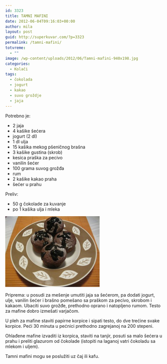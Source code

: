 ```yaml
---
id: 3323
title: TAMNI MAFINI
date: 2012-06-04T09:16:03+00:00
author: mila
layout: post
guid: http://superkuvar.com/?p=3323
permalink: /tamni-mafini/
totvreme:
  - ""
image: /wp-content/uploads/2012/06/Tamni-mafini-940x198.jpg
categories:
  - Kolači
tags:
  - čokolada
  - jogurt
  - kakao
  - suvo groždje
  - jaja
---
```

Potrebno je:

  * 2 jaja
  * 4 kašike šećera
  * jogurt (2 dl)
  * 1 dl ulja
  * 15 kašika mekog pšeničnog brašna
  * 3 kašike gustina (skrob)
  * kesica praška za pecivo
  * vanilin šećer
  * 100 grama suvog grožđa
  * rum
  * 2 kašike kakao praha
  * šećer u prahu

Preliv:

  * 50 g čokolade za kuvanje
  * po 1 kašika ulja i mleka

<img class="alignnone size-medium wp-image-3332" title="Tamni mafini" src="/wp-content/uploads/2012/06/Tamni-mafini-300x225.jpg" alt="" width="300" height="225" /> 

Priprema: u posudi za mešenje umutiti jaja sa šećerom, pa dodati jogurt, ulje, vanilin šećer i brašno pomešano sa praškom za pecivo, skrobom i kakaom. Ubaciti suvo grožđe, prethodno oprano i natopljeno rumom. Testo za mafine dobro izmešati varjačom.

U pleh za mafine staviti papirne korpice i sipati testo, do dve trećine svake korpice. Peći 30 minuta u pećnici prethodno zagrejanoj na 200 stepeni.

Ohlađene mafine izvaditi iz korpica, staviti na tanjir, posuti sa malo šećera u prahu i preliti glazurom od čokolade (istopiti na laganoj vatri čokoladu sa mlekom i uljem).

Tamni mafini mogu se poslužiti uz čaj ili kafu.
